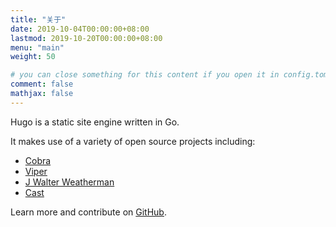 ```yaml
---
title: "关于"
date: 2019-10-04T00:00:00+08:00
lastmod: 2019-10-20T00:00:00+08:00
menu: "main"
weight: 50

# you can close something for this content if you open it in config.toml.
comment: false
mathjax: false
---
```


Hugo is a static site engine written in Go.


It makes use of a variety of open source projects including:

* [Cobra](https://github.com/spf13/cobra)
* [Viper](https://github.com/spf13/viper)
* [J Walter Weatherman](https://github.com/spf13/jWalterWeatherman)
* [Cast](https://github.com/spf13/cast)

Learn more and contribute on [GitHub](https://github.com/gohugoio).


